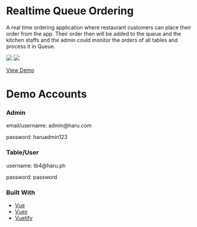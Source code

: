 # Realtime Queue Ordering  

A real time ordering application where restaurant customers can place their order from the
app. Their order then will be added to the queue and the kitchen staffs and the admin could
monitor the orders of all tables and process it in Queue.

![](https://i.gyazo.com/08a2b7f3bc09ec84e89f29980ecb3a9c.gif)
![](https://i.gyazo.com/1b9fe6249a7564c6b231b6505d4c7c91.gif)

 <a href="https://harux-queue-ordering-d6to1rp1e.vercel.app/" target="_blank">View Demo</a>
 
# Demo Accounts
  <h3> Admin </h3> 
  <p> email/username:  admin@haru.com</p>
  <p> password: haruadmin123 </p>
  
  <h3> Table/User </h3>
  <p> username:  tb4@haru.ph</p>
  <p> password: password </p>
  
  
### Built With
* [Vue](https://vuejs.org/)
* [Vuex](https://vuex.vuejs.org/)
* [Vuetify](https://vuetifyjs.com/en/)

